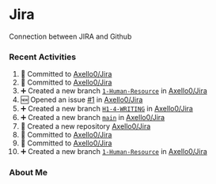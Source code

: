 # Jira
Connection between JIRA and Github

### Recent Activities
<!--START_SECTION:activity-->
1. 📝 Committed to [Axello0/Jira](https://github.com/Axello0/Jira/commit/886e1e2cfefe953d58db74a7119202bcae238ea1)
2. 📝 Committed to [Axello0/Jira](https://github.com/Axello0/Jira/commit/332edf11acdbcee99a4ff81e3310c86fa0fcd77e)
3. ➕ Created a new branch [`1-Human-Resource`](https://github.com/Axello0/Jira/tree/1-Human-Resource) in [Axello0/Jira](https://github.com/Axello0/Jira)
4. 🆕 Opened an issue [#1](https://github.com/Axello0/Jira/issues/1) in [Axello0/Jira](https://github.com/Axello0/Jira)
5. ➕ Created a new branch [`H1-4-WRITING`](https://github.com/Axello0/Jira/tree/H1-4-WRITING) in [Axello0/Jira](https://github.com/Axello0/Jira)
6. ➕ Created a new branch [`main`](https://github.com/Axello0/Jira/tree/main) in [Axello0/Jira](https://github.com/Axello0/Jira)
7. 🎉 Created a new repository [Axello0/Jira](https://github.com/Axello0/Jira)
8. 📝 Committed to [Axello0/Jira](https://github.com/Axello0/Jira/commit/886e1e2cfefe953d58db74a7119202bcae238ea1)
9. 📝 Committed to [Axello0/Jira](https://github.com/Axello0/Jira/commit/332edf11acdbcee99a4ff81e3310c86fa0fcd77e)
10. ➕ Created a new branch [`1-Human-Resource`](https://github.com/Axello0/Jira/tree/1-Human-Resource) in [Axello0/Jira](https://github.com/Axello0/Jira)
<!--END_SECTION:activity-->

### About Me
<!--MYLINKS:START -->
<!--MYLINKS:END -->
